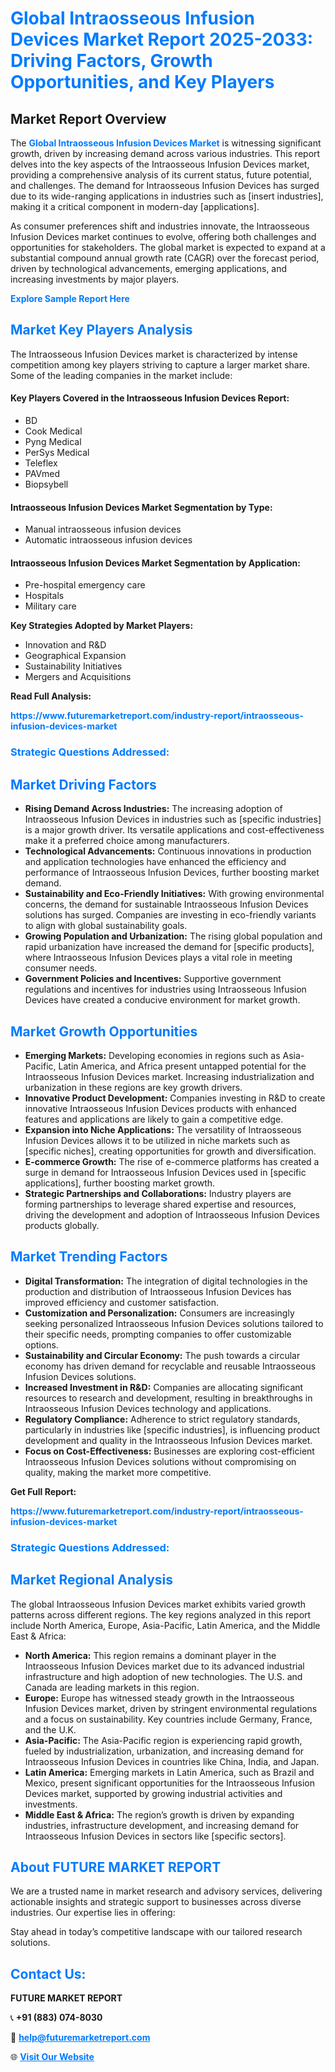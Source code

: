 <h1 style="color: #007BFF;">Global Intraosseous Infusion Devices Market Report 2025-2033: Driving Factors, Growth Opportunities, and Key Players</h1>

<section id="overview">
<h2>Market Report Overview</h2>
<p>The <a href="https://www.futuremarketreport.com/industry-report/intraosseous-infusion-devices-market" style="color: #007BFF; text-decoration: none;"><strong>Global Intraosseous Infusion Devices Market</strong></a> is witnessing significant growth, driven by increasing demand across various industries. This report delves into the key aspects of the Intraosseous Infusion Devices market, providing a comprehensive analysis of its current status, future potential, and challenges. The demand for Intraosseous Infusion Devices has surged due to its wide-ranging applications in industries such as [insert industries], making it a critical component in modern-day [applications].</p>
<p>As consumer preferences shift and industries innovate, the Intraosseous Infusion Devices market continues to evolve, offering both challenges and opportunities for stakeholders. The global market is expected to expand at a substantial compound annual growth rate (CAGR) over the forecast period, driven by technological advancements, emerging applications, and increasing investments by major players.</p>
</section>

<section id="overview">
<p><a href="https://www.futuremarketreport.com/request-sample/reportId=63432" style="color: #007BFF; text-decoration: none;"><strong>Explore Sample Report Here</strong></a></p>
</section>

<section id="key-players">
<h2 style="color: #007BFF;">Market Key Players Analysis</h2>
<p>The Intraosseous Infusion Devices market is characterized by intense competition among key players striving to capture a larger market share. Some of the leading companies in the market include:</p>
<h4>Key Players Covered in the Intraosseous Infusion Devices Report:</h4>
<ul><li>BD</li><li>Cook Medical</li><li>Pyng Medical</li><li>PerSys Medical</li><li>Teleflex</li><li>PAVmed</li><li>Biopsybell</li></ul>
<h4>Intraosseous Infusion Devices Market Segmentation by Type:</h4>
<ul><li>Manual intraosseous infusion devices</li><li>Automatic intraosseous infusion devices</li></ul>

<h4>Intraosseous Infusion Devices Market Segmentation by Application:</h4>
<ul><li>Pre-hospital emergency care</li><li>Hospitals</li><li>Military care</li></ul>
<p><strong>Key Strategies Adopted by Market Players:</strong></p>
<ul>
<li>Innovation and R&D</li>
<li>Geographical Expansion</li>
<li>Sustainability Initiatives</li>
<li>Mergers and Acquisitions</li>
</ul>
</section>

<section>
<p><strong>Read Full Analysis: </strong></p><a href="https://www.futuremarketreport.com/industry-report/intraosseous-infusion-devices-market" style="color: #007BFF; text-decoration: none;"><strong>https://www.futuremarketreport.com/industry-report/intraosseous-infusion-devices-market</strong></a>
<h3 style="color: #007BFF;">Strategic Questions Addressed:</h3>
</section>

<section id="driving-factors">
<h2 style="color: #007BFF;">Market Driving Factors</h2>
<ul>
<li><strong>Rising Demand Across Industries:</strong> The increasing adoption of Intraosseous Infusion Devices in industries such as [specific industries] is a major growth driver. Its versatile applications and cost-effectiveness make it a preferred choice among manufacturers.</li>
<li><strong>Technological Advancements:</strong> Continuous innovations in production and application technologies have enhanced the efficiency and performance of Intraosseous Infusion Devices, further boosting market demand.</li>
<li><strong>Sustainability and Eco-Friendly Initiatives:</strong> With growing environmental concerns, the demand for sustainable Intraosseous Infusion Devices solutions has surged. Companies are investing in eco-friendly variants to align with global sustainability goals.</li>
<li><strong>Growing Population and Urbanization:</strong> The rising global population and rapid urbanization have increased the demand for [specific products], where Intraosseous Infusion Devices plays a vital role in meeting consumer needs.</li>
<li><strong>Government Policies and Incentives:</strong> Supportive government regulations and incentives for industries using Intraosseous Infusion Devices have created a conducive environment for market growth.</li>
</ul>
</section>

<section id="growth-opportunities">
<h2 style="color: #007BFF;">Market Growth Opportunities</h2>
<ul>
<li><strong>Emerging Markets:</strong> Developing economies in regions such as Asia-Pacific, Latin America, and Africa present untapped potential for the Intraosseous Infusion Devices market. Increasing industrialization and urbanization in these regions are key growth drivers.</li>
<li><strong>Innovative Product Development:</strong> Companies investing in R&D to create innovative Intraosseous Infusion Devices products with enhanced features and applications are likely to gain a competitive edge.</li>
<li><strong>Expansion into Niche Applications:</strong> The versatility of Intraosseous Infusion Devices allows it to be utilized in niche markets such as [specific niches], creating opportunities for growth and diversification.</li>
<li><strong>E-commerce Growth:</strong> The rise of e-commerce platforms has created a surge in demand for Intraosseous Infusion Devices used in [specific applications], further boosting market growth.</li>
<li><strong>Strategic Partnerships and Collaborations:</strong> Industry players are forming partnerships to leverage shared expertise and resources, driving the development and adoption of Intraosseous Infusion Devices products globally.</li>
</ul>
</section>

<section id="trending-factors">
<h2 style="color: #007BFF;">Market Trending Factors</h2>
<ul>
<li><strong>Digital Transformation:</strong> The integration of digital technologies in the production and distribution of Intraosseous Infusion Devices has improved efficiency and customer satisfaction.</li>
<li><strong>Customization and Personalization:</strong> Consumers are increasingly seeking personalized Intraosseous Infusion Devices solutions tailored to their specific needs, prompting companies to offer customizable options.</li>
<li><strong>Sustainability and Circular Economy:</strong> The push towards a circular economy has driven demand for recyclable and reusable Intraosseous Infusion Devices solutions.</li>
<li><strong>Increased Investment in R&D:</strong> Companies are allocating significant resources to research and development, resulting in breakthroughs in Intraosseous Infusion Devices technology and applications.</li>
<li><strong>Regulatory Compliance:</strong> Adherence to strict regulatory standards, particularly in industries like [specific industries], is influencing product development and quality in the Intraosseous Infusion Devices market.</li>
<li><strong>Focus on Cost-Effectiveness:</strong> Businesses are exploring cost-efficient Intraosseous Infusion Devices solutions without compromising on quality, making the market more competitive.</li>
</ul>
</section>

<section>
<p><strong>Get Full Report: </strong></p><a href="https://www.futuremarketreport.com/industry-report/intraosseous-infusion-devices-market" style="color: #007BFF; text-decoration: none;"><strong>https://www.futuremarketreport.com/industry-report/intraosseous-infusion-devices-market</strong></a>
<h3 style="color: #007BFF;">Strategic Questions Addressed:</h3>
</section>


<section id="regional-analysis">
<h2 style="color: #007BFF;">Market Regional Analysis</h2>
<p>The global Intraosseous Infusion Devices market exhibits varied growth patterns across different regions. The key regions analyzed in this report include North America, Europe, Asia-Pacific, Latin America, and the Middle East & Africa:</p>
<ul>
<li><strong>North America:</strong> This region remains a dominant player in the Intraosseous Infusion Devices market due to its advanced industrial infrastructure and high adoption of new technologies. The U.S. and Canada are leading markets in this region.</li>
<li><strong>Europe:</strong> Europe has witnessed steady growth in the Intraosseous Infusion Devices market, driven by stringent environmental regulations and a focus on sustainability. Key countries include Germany, France, and the U.K.</li>
<li><strong>Asia-Pacific:</strong> The Asia-Pacific region is experiencing rapid growth, fueled by industrialization, urbanization, and increasing demand for Intraosseous Infusion Devices in countries like China, India, and Japan.</li>
<li><strong>Latin America:</strong> Emerging markets in Latin America, such as Brazil and Mexico, present significant opportunities for the Intraosseous Infusion Devices market, supported by growing industrial activities and investments.</li>
<li><strong>Middle East & Africa:</strong> The region’s growth is driven by expanding industries, infrastructure development, and increasing demand for Intraosseous Infusion Devices in sectors like [specific sectors].</li>
</ul>
</section>

<footer>
<h2 style="color: #007BFF;">About FUTURE MARKET REPORT</h2>
<p>We are a trusted name in market research and advisory services, delivering actionable insights and strategic support to businesses across diverse industries. Our expertise lies in offering:</p>

<p>Stay ahead in today’s competitive landscape with our tailored research solutions.</p>

<h2 style="color: #007BFF;">Contact Us:</h2>
<p><strong>FUTURE MARKET REPORT</strong></p>
<p>📞 <strong>+91 (883) 074-8030</strong></p>
<p>📧 <strong><a href="mailto:help@futuremarketreport.com" style="color: #007BFF;">help@futuremarketreport.com</a></strong></p>
<p>🌐 <strong><a href="https://www.futuremarketreport.com/" style="color: #007BFF;">Visit Our Website</a></strong></p>
</footer>